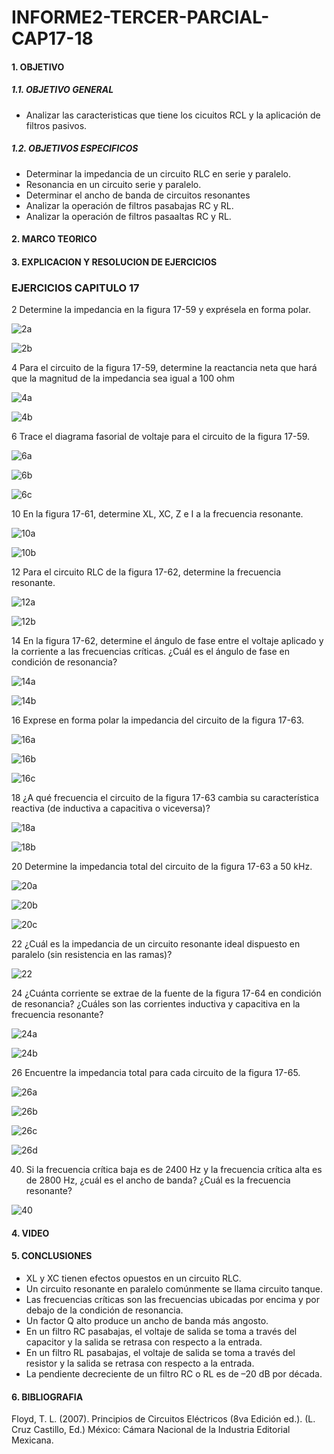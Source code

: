 # INFORME2-TERCER-PARCIAL-CAP17-18

#### 1. OBJETIVO

##### 1.1. OBJETIVO GENERAL

- Analizar las caracteristicas que tiene los cicuitos RCL y la aplicación de filtros pasivos.

##### 1.2. OBJETIVOS ESPECIFICOS

- Determinar la impedancia de un circuito RLC en serie y paralelo.
- Resonancia en un circuito serie y paralelo.
- Determinar el ancho de banda de circuitos resonantes
- Analizar la operación de filtros pasabajas RC y RL.
- Analizar la operación de filtros pasaaltas RC y RL.


#### 2. MARCO TEORICO



#### 3. EXPLICACION Y RESOLUCION DE EJERCICIOS

### EJERCICIOS CAPITULO 17

2 Determine la impedancia en la figura 17-59 y exprésela en forma polar.

![2a](https://user-images.githubusercontent.com/105374903/188246849-a88eff2e-3d70-45ca-8449-19708f00deb9.jpg)

![2b](https://user-images.githubusercontent.com/105374903/188246856-1cab67f4-225a-498e-bec5-4df071865211.jpg)

4 Para el circuito de la figura 17-59, determine la reactancia neta que hará que la magnitud de la impedancia sea igual a 100 ohm

![4a](https://user-images.githubusercontent.com/105374903/188246870-4eda9e57-c954-4eef-8c9e-d2dfdc0a29c1.jpg)

![4b](https://user-images.githubusercontent.com/105374903/188246875-7e222178-1904-48f6-864c-131484e4a590.jpg)

6 Trace el diagrama fasorial de voltaje para el circuito de la figura 17-59.

![6a](https://user-images.githubusercontent.com/105374903/188246881-e8722d75-0322-4b3d-81a1-9d15795f6b3f.jpg)

![6b](https://user-images.githubusercontent.com/105374903/188246886-f3bac1ba-eac6-45ed-98d4-b90218378af8.jpg)

![6c](https://user-images.githubusercontent.com/105374903/188246892-17d8a1cf-0c54-45ee-a066-b0746aab4122.jpg)

10 En la figura 17-61, determine XL, XC, Z e I a la frecuencia resonante.

![10a](https://user-images.githubusercontent.com/105374903/188246901-f9a539cf-74f3-45cc-a8f0-d643da4575e4.jpg)

![10b](https://user-images.githubusercontent.com/105374903/188246910-33b72551-6510-4102-9aa1-eacaae37478a.jpg)

12 Para el circuito RLC de la figura 17-62, determine la frecuencia resonante.

![12a](https://user-images.githubusercontent.com/105374903/188246914-6c0f47a5-d8c8-40d5-84ec-f360bb060ea9.jpg)

![12b](https://user-images.githubusercontent.com/105374903/188246916-0b95b6ec-e15b-43a1-8458-353b02285108.jpg)

14 En la figura 17-62, determine el ángulo de fase entre el voltaje aplicado y la corriente a las frecuencias
críticas. ¿Cuál es el ángulo de fase en condición de resonancia?

![14a](https://user-images.githubusercontent.com/105374903/188246925-72618cdd-f92b-426f-afa1-a69f01ec9dc4.jpg)

![14b](https://user-images.githubusercontent.com/105374903/188246932-5b5d918e-286a-4061-8ee8-34732413cfcf.jpg)

16 Exprese en forma polar la impedancia del circuito de la figura 17-63.

![16a](https://user-images.githubusercontent.com/105374903/188246936-091efded-8362-4161-842c-0c1a556f1647.jpg)

![16b](https://user-images.githubusercontent.com/105374903/188246943-ce7a8c47-8706-4994-b105-d227f0a275f8.jpg)

![16c](https://user-images.githubusercontent.com/105374903/188246947-a3148cb3-6d6e-4339-9a1e-259740c0d261.jpg)

18 ¿A qué frecuencia el circuito de la figura 17-63 cambia su característica reactiva (de inductiva a capacitiva
o viceversa)?

![18a](https://user-images.githubusercontent.com/105374903/188246957-689f0b46-e7b0-41f1-b694-dc451959b5c3.jpg)

![18b](https://user-images.githubusercontent.com/105374903/188246960-e80f20e3-7fcc-439e-98b5-a8a9fcb463f5.jpg)

20 Determine la impedancia total del circuito de la figura 17-63 a 50 kHz.

![20a](https://user-images.githubusercontent.com/105374903/188246969-53030053-9207-4eb6-a43d-d3500ef90a75.jpg)

![20b](https://user-images.githubusercontent.com/105374903/188246973-7bda31a6-5044-4155-bea5-f97bb5e84552.jpg)

![20c](https://user-images.githubusercontent.com/105374903/188246980-864c7843-ade9-49a0-b0fc-01694bfa39c1.jpg)

22 ¿Cuál es la impedancia de un circuito resonante ideal dispuesto en paralelo (sin resistencia en las ramas)?

![22](https://user-images.githubusercontent.com/105374903/188246984-bfbe884b-cfd1-4a2d-b181-496d962cf45c.jpg)

24 ¿Cuánta corriente se extrae de la fuente de la figura 17-64 en condición de resonancia? ¿Cuáles son las
corrientes inductiva y capacitiva en la frecuencia resonante?

![24a](https://user-images.githubusercontent.com/105374903/188246990-86c1d184-fe7b-426b-9095-051114e072b6.jpg)

![24b](https://user-images.githubusercontent.com/105374903/188246995-62a531ee-9307-4ae3-be23-d992acdc4dcb.jpg)

26 Encuentre la impedancia total para cada circuito de la figura 17-65.

![26a](https://user-images.githubusercontent.com/105374903/188246998-2a0bfffd-6a09-403f-ab5e-c7e8b680c3d1.jpg)

![26b](https://user-images.githubusercontent.com/105374903/188247008-18d7eef9-0844-4c89-8b6f-c594b90ed24e.jpg)

![26c](https://user-images.githubusercontent.com/105374903/188247015-3ae08eb9-3b1f-4c0c-93fc-034869e376d5.jpg)

![26d](https://user-images.githubusercontent.com/105374903/188247019-e2e738cd-6bd5-41c1-9721-14d987b4d961.jpg)

40. Si la frecuencia crítica baja es de 2400 Hz y la frecuencia crítica alta es de 2800 Hz, ¿cuál es el ancho
de banda? ¿Cuál es la frecuencia resonante?

![40](https://user-images.githubusercontent.com/105374903/188247027-fc49c07c-62bf-47bc-bc0a-91046655d3ea.jpg)

#### 4. VIDEO


#### 5. CONCLUSIONES

- XL y XC tienen efectos opuestos en un circuito RLC.
- Un circuito resonante en paralelo comúnmente se llama circuito tanque.
- Las frecuencias críticas son las frecuencias ubicadas por encima y por debajo de la condición de resonancia.
- Un factor Q alto produce un ancho de banda más angosto.
- En un filtro RC pasabajas, el voltaje de salida se toma a través del capacitor y la salida se retrasa con respecto a la entrada.
- En un filtro RL pasabajas, el voltaje de salida se toma a través del resistor y la salida se retrasa con respecto a la entrada.
- La pendiente decreciente de un filtro RC o RL es de –20 dB por década.

#### 6. BIBLIOGRAFIA
Floyd, T. L. (2007). Principios de Circuitos Eléctricos (8va Edición ed.). (L. Cruz Castillo, Ed.) México: Cámara Nacional de la Industria Editorial Mexicana.
